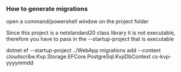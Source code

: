 ﻿### How to generate migrations

open a command/powershell window on the project folder

Since this project is a netstandard20 class library it is not executable, therefore you have to pass in the --startup-project that is executable

dotnet ef --startup-project ../WebApp migrations add  --context cloudscribe.Kvp.Storage.EFCore.PostgreSql.KvpDbContext cs-kvp-yyyymmdd
